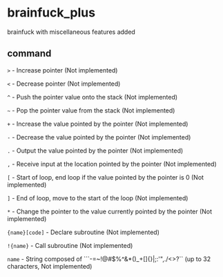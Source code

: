 # brainfuck_plus

brainfuck with miscellaneous features added


## command

`>` - Increase pointer (Not implemented)

`<` - Decrease pointer (Not implemented)

`^` - Push the pointer value onto the stack (Not implemented)

`~` - Pop the pointer value from the stack (Not implemented)

`+` - Increase the value pointed by the pointer (Not implemented)

`-` - Decrease the value pointed by the pointer (Not implemented)

`.` - Output the value pointed by the pointer (Not implemented)

`,` - Receive input at the location pointed by the pointer (Not implemented)

`[` - Start of loop, end loop if the value pointed by the pointer is 0 (Not implemented)

`]` - End of loop, move to the start of the loop (Not implemented)

`*` - Change the pointer to the value currently pointed by the pointer (Not implemented)

`{name}[code]` - Declare subroutine (Not implemented)

`!{name}` - Call subroutine (Not implemented)

`name` - String composed of ```-=~!@#$%^&*()_+[]\{}|;:'",./<>?`` (up to 32 characters, Not implemented)
